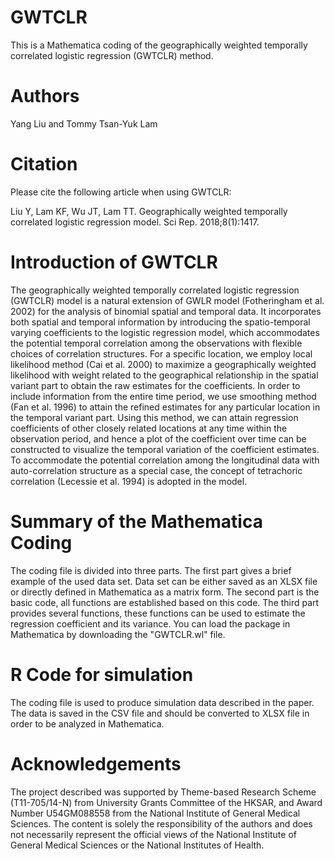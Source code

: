 # GWTCLR
This is a Mathematica coding of the geographically weighted temporally correlated logistic regression (GWTCLR) method.
# Authors
Yang Liu and Tommy Tsan-Yuk Lam
# Citation
Please cite the following article when using GWTCLR:


Liu Y, Lam KF, Wu JT, Lam TT. Geographically weighted temporally correlated logistic regression model. Sci Rep. 2018;8(1):1417.
# Introduction of GWTCLR
The geographically weighted temporally correlated logistic regression (GWTCLR) model is a natural extension of GWLR model (Fotheringham et al. 2002) for the analysis of binomial spatial and temporal data. It incorporates both spatial and temporal information by introducing the spatio-temporal varying coefficients to the logistic regression model, which accommodates the potential temporal correlation among the observations with flexible choices of correlation structures. For a specific location, we employ local likelihood method (Cai et al. 2000) to maximize a geographically weighted likelihood with weight related to the geographical relationship in the spatial variant part to obtain the raw estimates for the coefficients. In order to include information from the entire time period, we use smoothing method (Fan et al. 1996) to attain the refined estimates for any particular location in the temporal variant part. Using this method, we can attain regression coefficients of other closely related locations at any time within the observation period, and hence a plot of the coefficient over time can be constructed to visualize the temporal variation of the coefficient estimates. To accommodate the potential correlation among the longitudinal data with auto-correlation structure as a special case, the concept of tetrachoric correlation (Lecessie et al. 1994) is adopted in the model.
# Summary of the Mathematica Coding
The coding file is divided into three parts. The first part gives a brief example of the used data set. Data set can be either saved as an XLSX file or directly defined in Mathematica as a matrix form. The second part is the basic code, all functions are established based on this code. The third part provides several functions, these functions can be used to estimate the regression coefficient and its variance. You can load the package in Mathematica by downloading the "GWTCLR.wl" file.
# R Code for simulation
The coding file is used to produce simulation data described in the paper. The data is saved in the CSV file and should be converted to XLSX file in order to be analyzed in Mathematica.
# Acknowledgements
The project described was supported by Theme-based Research Scheme (T11-705/14-N) from University Grants Committee of the HKSAR, and Award Number U54GM088558 from the National Institute of General Medical Sciences. The content is solely the responsibility of the authors and does not necessarily represent the official views of the National Institute of General Medical Sciences or the National Institutes of Health.
